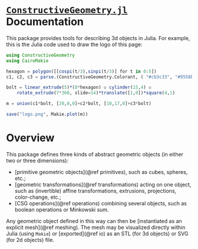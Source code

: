 # [`ConstructiveGeometry.jl`](https://github.com/plut/ConstructiveGeometry.jl) Documentation

This package provides tools for describing 3d objects in Julia.
For example, this is the Julia code used to draw the logo of this
page:
```julia
using ConstructiveGeometry
using CairoMakie

hexagon = polygon([[cospi(t/3),sinpi(t/3)] for t in 0:5])
c1, c2, c3 = parse.(ConstructiveGeometry.Colorant, ( "#cb3c33", "#9558b2", "#389826"))

bolt = linear_extrude(5)*(8*hexagon) ∪ cylinder(15,4) ∪
	rotate_extrude(7*360, slide=14)*translate([1,0])*square(4,1)

m = union(c1*bolt, [20,0,0]+c2*bolt, [10,17,0]+c3*bolt)

save("logo.png", Makie.plot(m))
```

# Overview

This package defines three kinds of abstract geometric objects
(in either two or three dimensions):

 - [primitive geometric objects](@ref primitives), such as cubes,
   spheres, etc.;
 - [geometric transformations](@ref transformations) acting on one
   object, such as (invertible) affine transformations, extrusions,
   projections, color-change, etc.;
 - [CSG operations](@ref operations) combining several objects,
   such as boolean operations or Minkowski sum.

Any geometric object defined in this way can then be
[instantiated as an explicit mesh](@ref meshing).
The mesh may be visualized directly within Julia (using `Makie`)
or [exported](@ref io) as an STL (for 3d objects) or SVG (for 2d objects) file.
